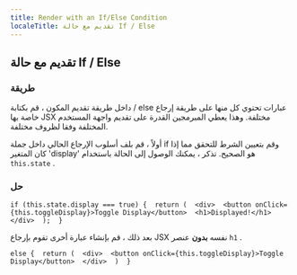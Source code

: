 ```yaml
---
title: Render with an If/Else Condition
localeTitle: تقديم مع حالة If / Else
---
```

## تقديم مع حالة If / Else

### طريقة

داخل طريقة تقديم المكون ، قم بكتابة / else عبارات تحتوي كل منها على طريقة إرجاع خاصة بها JSX مختلفة. وهذا يعطي المبرمجين القدرة على تقديم واجهة المستخدم المختلفة وفقا لظروف مختلفة.

أولاً ، قم بلف أسلوب الإرجاع الحالي داخل جملة if وقم بتعيين الشرط للتحقق مما إذا كان المتغير 'display' هو الصحيح. تذكر ، يمكنك الوصول إلى الحالة باستخدام `this.state` .

### حل

 `if (this.state.display === true) { 
  return ( 
    <div> 
      <button onClick={this.toggleDisplay}>Toggle Display</button> 
      <h1>Displayed!</h1> 
    </div> 
  ); 
 } 
` 

بعد ذلك ، قم بإنشاء عبارة أخرى تقوم بإرجاع JSX نفسه **بدون** عنصر `h1` .

 `else { 
  return ( 
    <div> 
      <button onClick={this.toggleDisplay}>Toggle Display</button> 
    </div> 
  ) 
 } 
`
